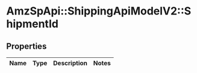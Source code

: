 # AmzSpApi::ShippingApiModelV2::ShipmentId

## Properties
Name | Type | Description | Notes
------------ | ------------- | ------------- | -------------

